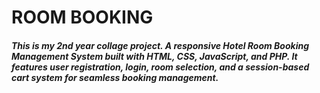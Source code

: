 # ROOM BOOKING
<h5> This is my 2nd year collage project. A responsive Hotel Room Booking Management System built with HTML, CSS, JavaScript, and PHP. It features user registration, login, room selection, and a session-based cart system for seamless booking management.</h1> 
